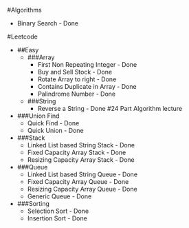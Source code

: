 #Algorithms
- Binary Search - Done

#Leetcode
  - ##Easy
    - ###Array
        - First Non Repeating Integer - Done
        - Buy and Sell Stock - Done
        - Rotate Array to right - Done
        - Contains Duplicate in Array - Done
        - Palindrome Number - Done
    - ###String
        - Reverse a String - Done
#24 Part Algorithm lecture
- ###Union Find
  - Quick Find - Done
  - Quick Union - Done
- ###Stack
  - Linked List based String Stack - Done
  - Fixed Capacity Array Stack - Done  
  - Resizing Capacity Array Stack - Done
- ###Queue
  - Linked List based String Queue - Done
  - Fixed Capacity Array Queue - Done
  - Resizing Capacity Array Queue - Done
  - Generic Queue - Done
- ###Sorting
  - Selection Sort - Done
  - Insertion Sort - Done